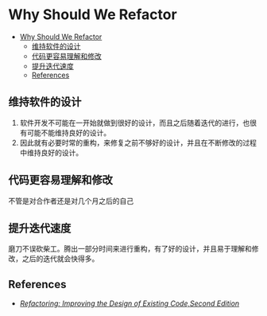 # Why Should We Refactor


<!-- TOC -->

- [Why Should We Refactor](#why-should-we-refactor)
    - [维持软件的设计](#维持软件的设计)
    - [代码更容易理解和修改](#代码更容易理解和修改)
    - [提升迭代速度](#提升迭代速度)
    - [References](#references)

<!-- /TOC -->


## 维持软件的设计
1. 软件开发不可能在一开始就做到很好的设计，而且之后随着迭代的进行，也很有可能不能维持良好的设计。
2. 因此就有必要时常的重构，来修复之前不够好的设计，并且在不断修改的过程中维持良好的设计。


## 代码更容易理解和修改
不管是对合作者还是对几个月之后的自己


## 提升迭代速度
磨刀不误砍柴工。腾出一部分时间来进行重构，有了好的设计，并且易于理解和修改，之后的迭代就会快得多。


## References
* [*Refactoring: Improving the Design of Existing Code,Second Edition*](https://book.douban.com/subject/30332135/)

